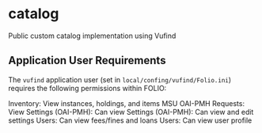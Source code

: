 # catalog

Public custom catalog implementation using Vufind


## Application User Requirements
The `vufind` application user (set in `local/confing/vufind/Folio.ini`) requires the
following permissions within FOLIO:  

Inventory: View instances, holdings, and items
MSU OAI-PMH
Requests: View
Settings (OAI-PMH): Can view
Settings (OAI-PMH): Can view and edit settings
Users: Can view fees/fines and loans
Users: Can view user profile
